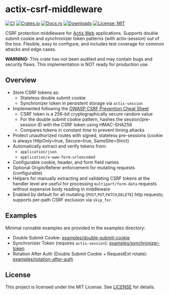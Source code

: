 # actix-csrf-middleware

[![CI](https://github.com/yoozzeek/actix-csrf-middleware/actions/workflows/ci.yml/badge.svg)](https://github.com/yoozzeek/actix-csrf-middleware/actions/workflows/ci.yml)
[![Crates.io](https://img.shields.io/crates/v/actix-csrf-middleware.svg)](https://crates.io/crates/actix-csrf-middleware)
[![Docs.rs](https://docs.rs/actix-csrf-middleware/badge.svg)](https://docs.rs/actix-csrf-middleware)
[![Downloads](https://img.shields.io/crates/d/actix-csrf-middleware.svg)](https://crates.io/crates/actix-csrf-middleware)
[![License: MIT](https://img.shields.io/badge/License-MIT-yellow.svg)](./LICENSE)

CSRF protection middleware for [Actix Web](https://github.com/actix/actix-web) applications. Supports double submit
cookie and synchronizer token patterns (with actix-session) out of the box. Flexible, easy to configure, and includes
test coverage for common attacks and edge cases.

**WARNING:** This crate has not been audited and may contain bugs and security flaws. This implementation is NOT ready
for production use.

## Overview

- Store CSRF tokens as:
    - Stateless double submit cookie
    - Synchronizer token in persistent storage via `actix-session`
- Implemented following
  the [OWASP CSRF Prevention Cheat Sheet](https://cheatsheetseries.owasp.org/cheatsheets/Cross-Site_Request_Forgery_Prevention_Cheat_Sheet.html)
    - CSRF token is a 256-bit cryptographically secure random value
    - For the double submit cookie pattern, hashes the session/pre-session ID with the CSRF token using HMAC-SHA256
    - Compares tokens in constant time to prevent timing attacks
- Protect unauthorized routes with signed, stateless pre-sessions (cookie is always HttpOnly=true, Secure=true,
  SameSite=Strict)
- Automatically extract and verify tokens from:
    - `application/json`
    - `application/x-www-form-urlencoded`
- Configurable cookie, header, and form field names
- Optional Origin/Referer enforcement for mutating requests (configurable)
- Helpers for manually extracting and validating CSRF tokens at the handler level are useful for processing
  `multipart/form-data` requests without expensive body reading in middleware
- Enabled by default for all mutating (`POST`,`PUT`,`PATCH`,`DELETE`) http requests; supports per-path CSRF exclusion
  via `skip_for`.

## Examples

Minimal runnable examples are provided in the examples directory:

- Double Submit Cookie: [examples/double-submit-cookie](examples/double-submit-cookie)
- Synchronizer Token (requires `actix-session`): [examples/synchronizer-token](examples/synchronizer-token)
- Rotation After Auth (Double Submit Cookie + RequestExt rotate): [examples/rotation-after-auth](examples/rotation-after-auth)

## License

This project is licensed under the MIT License. See [LICENSE](./LICENSE) for details.
